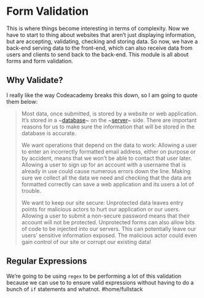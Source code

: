 # Form Validation
This is where things become interesting in terms of complexity. Now we have to start to thing about websites that aren’t just displaying information, but are accepting, validating, checking and storing data. So now, we have a back-end serving data to the front-end, which can also receive data from users and clients to send back to the back-end. This module is all about forms and form validation.
## Why Validate?
I really like the way Codeacademy breaks this down, so I am going to quote them below:
> Most data, once submitted, is stored by a website or web application. It’s stored in a ~[database](https://www.codecademy.com/resources/docs/general/database)~ on the ~[server](https://www.codecademy.com/resources/docs/general/server)~ side. There are important reasons for us to make sure the information that will be stored in the database is accurate.
> 
> We want operations that depend on the data to work: Allowing a user to enter an incorrectly formatted email address, either on purpose or by accident, means that we won’t be able to contact that user later. Allowing a user to sign up for an account with a username that is already in use could cause numerous errors down the line. Making sure we collect all the data we need and checking that the data are formatted correctly can save a web application and its users a lot of trouble.
> 
> We want to keep our site secure: Unprotected data leaves entry points for malicious actors to hurt our application or our users. Allowing a user to submit a non-secure password means that their account will not be protected. Unprotected forms can also allow bits of code to be injected into our servers. This can potentially leave our users’ sensitive information exposed. The malicious actor could even gain control of our site or corrupt our existing data!
## Regular Expressions
We’re going to be using `regex` to be performing a lot of this validation because we can use to to ensure valid expressions without having to do a bunch of `if` statements and whatnot.
#home/fullstack